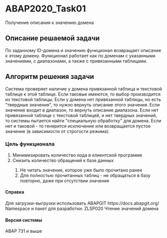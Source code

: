 # ABAP2020_Task01
Получение описания к значению домена

<h2>Описание решаемой задачи </h2>
По заданному ID-домена и значению функционал возвращает описание к этому домену.
Функционал работает как по доменам с указанными значениями, с диапазонами, а также с привязанными таблицами.

<h2>Алгоритм решения задачи</h2>
Система проверяет наличие у домена привязанной таблица и текстовой таблице к этой таблице. Если таковые имеются, то выбор производится из текстовой таблицы.
Если у домена нет привязанной таблицы, но есть "твердные значения", то нужно вернуть описание этого значения. Если значение входит в диапазон, то вернуть описание диапазона.
Если нет привязанной таблице с текстовой таблицей, и нет твердных значений, то системы пытается найти "специальную обработку" для домена.
Если нет и таковой - то генерится исключение или возвращается пустое значение (в зависимости от строгости режима).

<h3>Цель функционала</h3>
<ol>
 <li>Минимизировать количество кода в клиентской программе </li>
 <li>Снизить количество обращений к базе данных </li> 
  <ol>
    <li>Не читать значение, которое уже было прочитано ранее</li> 
    <li>Для полностью прочитанных таблиц - не обращаться в базу повторно, даже при отсутствии значения </li> 
  </ol>
</ol>

<h4>Справка</h4>
Для загрузки-выгрузки использовать ABAPGIT https://docs.abapgit.org/
Namespace и пакет для разработки: ZLSP020 Чтение значений домена

<h4>Версия системы</h4>
ABAP 731 и выше
